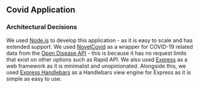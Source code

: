## Covid Application

### Architectural Decisions
We used <a href="https://nodejs.org/en/">Node.js</a> to develop this application - as it is easy to scale and has extended support. We used <a href="https://www.npmjs.com/package/novelcovid">NovelCovid</a> as a wrapper for COVID-19 related data from the <a href="https://disease.sh/">Open Disease API</a> - this is because it has no request limits that exist on other options such as Rapid API. We also used <a href="https://expressjs.com/">Express</a> as a web framework as it is minimalist and unopinionated. Alongside this, we used <a href="https://www.npmjs.com/package/express-handlebars">Express Handlebars</a> as a Handlebars view engine for Express as it is simple as easy to use.